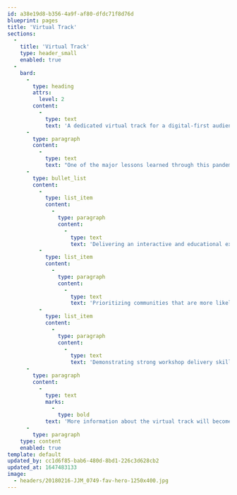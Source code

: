 ```yaml
---
id: a38e19d8-b356-4a9f-af80-dfdc71f8d76d
blueprint: pages
title: 'Virtual Track'
sections:
  -
    title: 'Virtual Track'
    type: header_small
    enabled: true
  -
    bard:
      -
        type: heading
        attrs:
          level: 2
        content:
          -
            type: text
            text: 'A dedicated virtual track for a digital-first audience'
      -
        type: paragraph
        content:
          -
            type: text
            text: "One of the major lessons learned through this pandemic is the need for hybrid options at large-scale events. As we continue to contend with the impacts of the health crisis and ensure Midwest queer and trans folks can engage with the conference, we are committed to providing a virtual experience tailored specifically for a digital-first audience—meaning we will ensure all content available to virtual ticket-holders is curated to prioritize their experience and that presenters/facilitators will be selected based on skills and experience working with virtual audiences.\_Content in this track should focus on:"
      -
        type: bullet_list
        content:
          -
            type: list_item
            content:
              -
                type: paragraph
                content:
                  -
                    type: text
                    text: 'Delivering an interactive and educational experience to a digitally based audience'
          -
            type: list_item
            content:
              -
                type: paragraph
                content:
                  -
                    type: text
                    text: 'Prioritizing communities that are more likely to attend the conference virtually (Ex: access, distance/geographical location, affordability, etc)'
          -
            type: list_item
            content:
              -
                type: paragraph
                content:
                  -
                    type: text
                    text: 'Demonstrating strong workshop delivery skills in a virtual setting (aka not replicating an in-person workshop for this setting)'
      -
        type: paragraph
        content:
          -
            type: text
            marks:
              -
                type: bold
            text: 'More information about the virtual track will become available following the conclusion of the workshop submission and selection process.'
      -
        type: paragraph
    type: content
    enabled: true
template: default
updated_by: cc1d6f85-bab6-480d-8bd1-226c3d628cb2
updated_at: 1647483133
image:
  - headers/20180216-JJM_0749-fav-hero-1250x400.jpg
---
```

